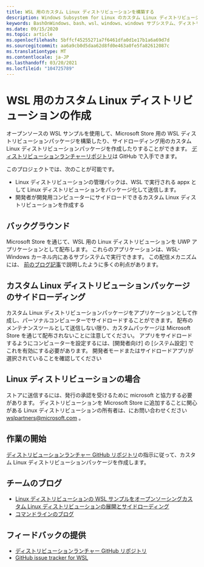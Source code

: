 ```yaml
---
title: WSL 用のカスタム Linux ディストリビューションを構築する
description: Windows Subsystem for Linux のカスタム Linux ディストリビューションを作成する方法について説明します。
keywords: BashOnWindows、bash、wsl、windows、windows サブシステム、ディストリビューション、カスタム
ms.date: 09/15/2020
ms.topic: article
ms.openlocfilehash: 5bffcf45255271a7f6461dfa0d1e17b1a6a69d7d
ms.sourcegitcommit: aa6a9cb0d5daa62d8fd0e463a0fe5fa82612087c
ms.translationtype: MT
ms.contentlocale: ja-JP
ms.lasthandoff: 03/20/2021
ms.locfileid: "104725789"
---
```

# <a name="creating-a-custom-linux-distribution-for-wsl"></a>WSL 用のカスタム Linux ディストリビューションの作成

オープンソースの WSL サンプルを使用して、Microsoft Store 用の WSL ディストリビューションパッケージを構築したり、サイドローディング用のカスタム Linux ディストリビューションパッケージを作成したりすることができます。 [ディストリビューションランチャーリポジトリ](https://github.com/Microsoft/WSL-DistroLauncher)は GitHub で入手できます。

このプロジェクトでは、次のことが可能です。

- Linux ディストリビューションの管理パックは、WSL で実行される appx として Linux ディストリビューションをパッケージ化して送信します。
- 開発者が開発用コンピューターにサイドロードできるカスタム Linux ディストリビューションを作成する

## <a name="background"></a>バックグラウンド

Microsoft Store を通じて、WSL 用の Linux ディストリビューションを UWP アプリケーションとして配布します。 これらのアプリケーションは、WSL-Windows カーネル内にあるサブシステムで実行できます。 この配信メカニズムには、 [前のブログ記事](https://blogs.msdn.microsoft.com/commandline/2017/07/10/ubuntu-now-available-from-the-windows-store/)で説明したように多くの利点があります。

## <a name="sideloading-a-custom-linux-distro-package"></a>カスタム Linux ディストリビューションパッケージのサイドローディング

カスタム Linux ディストリビューションパッケージをアプリケーションとして作成し、パーソナルコンピューターでサイドロードすることができます。 配布のメンテナンスツールとして送信しない限り、カスタムパッケージは Microsoft Store を通じて配布されないことに注意してください。
アプリをサイドロードするようにコンピューターを設定するには、[開発者向け] の [システム設定] でこれを有効にする必要があります。  開発者モードまたはサイドロードアプリが選択されていることを確認してください

## <a name="for-linux-distro-maintainers"></a>Linux ディストリビューションの場合

ストアに送信するには、発行の承認を受けるために microsoft と協力する必要があります。 ディストリビューションを Microsoft Store に追加することに関心がある Linux ディストリビューションの所有者は、にお問い合わせください wslpartners@microsoft.com 。

## <a name="getting-started"></a>作業の開始

[ディストリビューションランチャー GitHub リポジトリ](https://github.com/Microsoft/WSL-DistroLauncher)の指示に従って、カスタム Linux ディストリビューションパッケージを作成します。

## <a name="team-blogs"></a>チームのブログ

-  [Linux ディストリビューションの WSL サンプルをオープンソーシングカスタム Linux ディストリビューションの展開とサイドローディング](https://blogs.msdn.microsoft.com/commandline/2018/03/26/wsl-distro-launcher/)
- [コマンドラインのブログ](https://blogs.msdn.microsoft.com/commandline/)

## <a name="provide-feedback"></a>フィードバックの提供

- [ディストリビューションランチャー GitHub リポジトリ](https://github.com/Microsoft/WSL-DistroLauncher)
- [GitHub issue tracker for WSL](https://github.com/Microsoft/BashOnWindows/issues)
